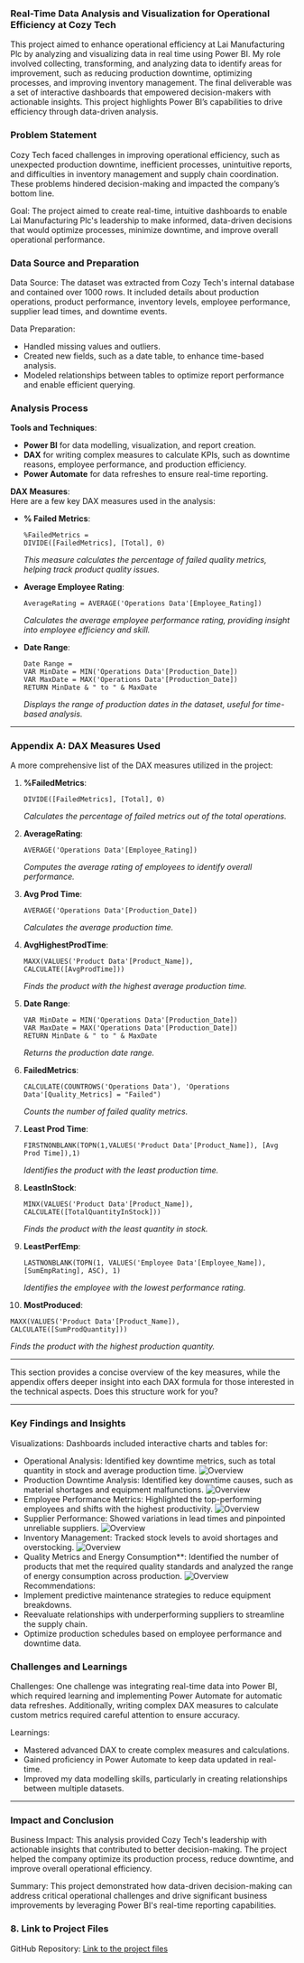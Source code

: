 ### Real-Time Data Analysis and Visualization for Operational Efficiency at Cozy Tech

This project aimed to enhance operational efficiency at Lai Manufacturing Plc by analyzing and visualizing data in real time using Power BI. My role involved collecting, transforming, and analyzing data to identify areas for improvement, such as reducing production downtime, optimizing processes, and improving inventory management. The final deliverable was a set of interactive dashboards that empowered decision-makers with actionable insights. This project highlights Power BI’s capabilities to drive efficiency through data-driven analysis.


### Problem Statement  
Cozy Tech faced challenges in improving operational efficiency, such as unexpected production downtime, inefficient processes, unintuitive reports, and difficulties in inventory management and supply chain coordination. These problems hindered decision-making and impacted the company’s bottom line.

Goal: The project aimed to create real-time, intuitive dashboards to enable Lai Manufacturing Plc's leadership to make informed, data-driven decisions that would optimize processes, minimize downtime, and improve overall operational performance.



### Data Source and Preparation  
Data Source: The dataset was extracted from Cozy Tech's internal database and contained over 1000 rows. It included details about production operations, product performance, inventory levels, employee performance, supplier lead times, and downtime events.

Data Preparation:  
- Handled missing values and outliers.  
- Created new fields, such as a date table, to enhance time-based analysis.  
- Modeled relationships between tables to optimize report performance and enable efficient querying.

### **Analysis Process**  
**Tools and Techniques**:  
- **Power BI** for data modelling, visualization, and report creation.  
- **DAX** for writing complex measures to calculate KPIs, such as downtime reasons, employee performance, and production efficiency.  
- **Power Automate** for data refreshes to ensure real-time reporting.

**DAX Measures**:  
Here are a few key DAX measures used in the analysis:
   - **% Failed Metrics**:
     ```DAX
     %FailedMetrics = 
     DIVIDE([FailedMetrics], [Total], 0)
     ```
     *This measure calculates the percentage of failed quality metrics, helping track product quality issues.*
   
   - **Average Employee Rating**:
     ```DAX
     AverageRating = AVERAGE('Operations Data'[Employee_Rating])
     ```
     *Calculates the average employee performance rating, providing insight into employee efficiency and skill.*

   - **Date Range**:
     ```DAX
     Date Range = 
     VAR MinDate = MIN('Operations Data'[Production_Date])
     VAR MaxDate = MAX('Operations Data'[Production_Date])
     RETURN MinDate & " to " & MaxDate
     ```
     *Displays the range of production dates in the dataset, useful for time-based analysis.*

---

### **Appendix A: DAX Measures Used**
A more comprehensive list of the DAX measures utilized in the project:
1. **%FailedMetrics**: 
   ```DAX
   DIVIDE([FailedMetrics], [Total], 0)
   ```
   *Calculates the percentage of failed metrics out of the total operations.*

2. **AverageRating**: 
   ```DAX
   AVERAGE('Operations Data'[Employee_Rating])
   ```
   *Computes the average rating of employees to identify overall performance.*

3. **Avg Prod Time**: 
   ```DAX
   AVERAGE('Operations Data'[Production_Date])
   ```
   *Calculates the average production time.*

4. **AvgHighestProdTime**: 
   ```DAX
   MAXX(VALUES('Product Data'[Product_Name]), CALCULATE([AvgProdTime]))
   ```
   *Finds the product with the highest average production time.*

5. **Date Range**: 
   ```DAX
   VAR MinDate = MIN('Operations Data'[Production_Date])
   VAR MaxDate = MAX('Operations Data'[Production_Date])
   RETURN MinDate & " to " & MaxDate
   ```
   *Returns the production date range.*

6. **FailedMetrics**: 
   ```DAX
   CALCULATE(COUNTROWS('Operations Data'), 'Operations Data'[Quality_Metrics] = "Failed")
   ```
   *Counts the number of failed quality metrics.*

7. **Least Prod Time**: 
   ```DAX
   FIRSTNONBLANK(TOPN(1,VALUES('Product Data'[Product_Name]), [Avg Prod Time]),1)
   ```
   *Identifies the product with the least production time.*

8. **LeastInStock**: 
   ```DAX
   MINX(VALUES('Product Data'[Product_Name]), CALCULATE([TotalQuantityInStock]))
   ```
   *Finds the product with the least quantity in stock.*

9. **LeastPerfEmp**: 
   ```DAX
   LASTNONBLANK(TOPN(1, VALUES('Employee Data'[Employee_Name]), [SumEmpRating], ASC), 1)
   ```
   *Identifies the employee with the lowest performance rating.*

10. **MostProduced**: 
   ```DAX
   MAXX(VALUES('Product Data'[Product_Name]), CALCULATE([SumProdQuantity]))
   ```
   *Finds the product with the highest production quantity.*

---

This section provides a concise overview of the key measures, while the appendix offers deeper insight into each DAX formula for those interested in the technical aspects. Does this structure work for you?

---

###  Key Findings and Insights  
Visualizations: Dashboards included interactive charts and tables for:  
- Operational Analysis: Identified key downtime metrics, such as total quantity in stock and average production time.
![Overview](Images/cozy_page-0001.jpg)
- Production Downtime Analysis: Identified key downtime causes, such as material shortages and equipment malfunctions.
![Overview](Images/cozy_page-0006.jpg)
- Employee Performance Metrics: Highlighted the top-performing employees and shifts with the highest productivity.
![Overview](Images/cozy_page-0004.jpg)
- Supplier Performance: Showed variations in lead times and pinpointed unreliable suppliers.
![Overview](Images/cozy_page-0005.jpg) 
- Inventory Management: Tracked stock levels to avoid shortages and overstocking.
![Overview](Images/cozy_page-0002.jpg)
- Quality Metrics and Energy Consumption**: Identified the number of products that met the required quality standards and analyzed the range of energy consumption across production.
![Overview](Images/cozy_page-0003.jpg)
Recommendations:  
- Implement predictive maintenance strategies to reduce equipment breakdowns.  
- Reevaluate relationships with underperforming suppliers to streamline the supply chain.  
- Optimize production schedules based on employee performance and downtime data.

### Challenges and Learnings  
Challenges: One challenge was integrating real-time data into Power BI, which required learning and implementing Power Automate for automatic data refreshes. Additionally, writing complex DAX measures to calculate custom metrics required careful attention to ensure accuracy.

Learnings:  
- Mastered advanced DAX to create complex measures and calculations.  
- Gained proficiency in Power Automate to keep data updated in real-time.  
- Improved my data modelling skills, particularly in creating relationships between multiple datasets.

---

### Impact and Conclusion  
Business Impact: This analysis provided Cozy Tech's leadership with actionable insights that contributed to better decision-making. The project helped the company optimize its production process, reduce downtime, and improve overall operational efficiency.

Summary: This project demonstrated how data-driven decision-making can address critical operational challenges and drive significant business improvements by leveraging Power BI's real-time reporting capabilities.


### 8. Link to Project Files  
GitHub Repository: [Link to the project files](#)
